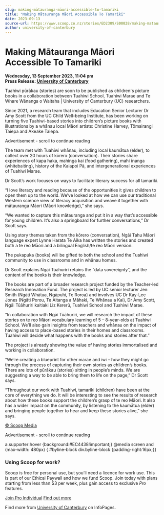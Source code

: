 ```yaml
---
slug: making-mātauranga-māori-accessible-to-tamariki
title: "Making Mātauranga Māori Accessible To Tamariki"
date: 2023-09-13
source-url: https://www.scoop.co.nz/stories/ED2309/S00028/making-matauranga-maori-accessible-to-tamariki.htm
author: university-of-canterbury
---
```

Making Mātauranga Māori Accessible To Tamariki
==============================================

**Wednesday, 13 September 2023, 11:04 pm**  
**Press Release: [University of Canterbury](https://info.scoop.co.nz/University_of_Canterbury)**

Tuahiwi pūrākau (stories) are soon to be published as children's picture books in a collaboration between Tuahiwi School, Tuahiwi Marae and Te Whare Wānanga o Waitaha | University of Canterbury (UC) researchers.

Since 2021, a research team that includes Education Senior Lecturer Dr Amy Scott from the UC Child Well-being Institute, has been working on turning five Tuahiwi-based stories into children’s picture books with illustrations by a whānau local Māori artists: Christine Harvey, Tōmairangi Taiepa and Akeake Taiepa.

Advertisement - scroll to continue reading





The team met with Tuahiwi whānau, including local kaumātua (elder), to collect over 20 hours of kōrero (conversation). Their stories share experiences of kapa haka, mahinga kai (food gathering), mahi īnanga (whitebaiting), history of the Kaiapoi Pā, and intergenerational experiences of Tuahiwi Marae.

Dr Scott’s work focuses on ways to facilitate literary success for all tamariki.

“I love literacy and reading because of the opportunities it gives children to open them up to the world. We’ve looked at how we can use our traditional Western science view of literacy acquisition and weave it together with mātauranga Māori (Māori knowledge),” she says.

“We wanted to capture this mātauranga and put it in a way that’s accessible for young children. It’s also a springboard for further conversations,” Dr Scott says.

Using story themes taken from the kōrero (conversation), Ngāi Tahu Māori language expert Lynne Harata Te Aika has written the stories and created both a te reo Māori and a bilingual English/te reo Māori version.

The pukapuka (books) will be gifted to both the school and the Tuahiwi community to use in classrooms and in whānau homes.

Dr Scott explains Ngāi Tūāhuriri retains the “data sovereignty”, and the content of the books is their knowledge.

The books are part of a broader research project funded by the Teacher-led Research Innovation Fund. The project is led by UC senior lecturer Jen Smith (Ngāti Whātua, Ngāpuhi, Te Roroa) and involves UC Dr Kay-Lee Jones (Ngāti Porou, Te Aitanga a Māhaki, Te Whānau a Kai), Dr Amy Scott, Ngāi Tūāhuriri kaitiaki Liz Kererū, Tuahiwi School and Tuahiwi Marae.

“In collaboration with Ngāi Tūāhuriri, we will research the impact of these stories on te reo Māori vocabulary learning of 5 – 8-year-olds at Tuahiwi School. We’ll also gain insights from teachers and whānau on the impact of having access to place-based stories in their homes and classrooms. Tuahiwi will decide what happens with the books and stories after that.”

The project is already showing the value of having stories immortalised and working in collaboration.

“We’re creating a blueprint for other marae and iwi – how they might go through the process of capturing their own stories as children’s books. There are lots of pūrākau (stories) sitting in people’s minds. We are suggesting a way to be able to bring them to life on the page,” Dr Scott says.

“Throughout our work with Tuahiwi, tamariki (children) have been at the core of everything we do. It will be interesting to see the results of research about how these books support the children’s grasp of te reo Māori. It also has a wider impact on the community, by listening to the kaumātua (elder) and bringing people together to hear and keep these stories alive,” she says.

[© Scoop Media](http://www.scoop.co.nz/about/terms.html)  

Advertisement - scroll to continue reading



a.supporter:hover {background:#EC4438!important;} @media screen and (max-width: 480px) { #byline-block div.byline-block {padding-right:16px;}}

### Using Scoop for work?

Scoop is free for personal use, but you’ll need a licence for work use. This is part of our Ethical Paywall and how we fund Scoop. Join today with plans starting from less than $3 per week, plus gain access to exclusive _Pro_ features.  
  
[Join Pro Individual](https://pro.scoop.co.nz/Individual/?from=ProIn24) [Find out more](https://pro.scoop.co.nz/using-scoop-for-work/?from=ProIn24)

Find more from [University of Canterbury](https://info.scoop.co.nz/University_of_Canterbury) on InfoPages.